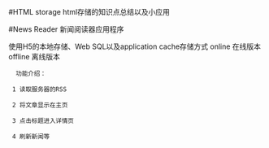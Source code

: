 #HTML storage
  html存储的知识点总结以及小应用

#News Reader 新闻阅读器应用程序

使用H5的本地存储、Web SQL以及application cache存储方式
  online  在线版本
  offline 离线版本
  
      功能介绍：
  
     1 读取服务器的RSS
  
     2 将文章显示在主页
  
     3 点击标题进入详情页
  
     4 刷新新闻等
